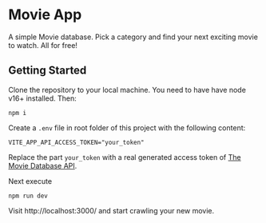 # Movie App

A simple Movie database. Pick a category and find your next exciting movie to watch. All for free!

## Getting Started

Clone the repository to your local machine. You need to have have node v16+ installed. Then:

```
npm i
```

Create a `.env` file in root folder of this project with the following content:

```
VITE_APP_API_ACCESS_TOKEN="your_token"
```

Replace the part `your_token` with a real generated access token of [The Movie Database API](https://www.themoviedb.org/).

Next execute

```
npm run dev
```

Visit http://localhost:3000/ and start crawling your new movie.
